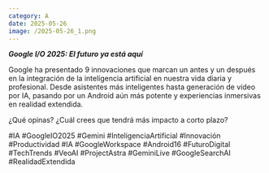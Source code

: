 ```yaml
--- 
category: A 
date: 2025-05-26 
image: /2025-05-26_1.png 
--- 
```


***Google I/O 2025: El futuro ya está aquí***

Google ha presentado 9 innovaciones que marcan un antes y un después en la integración de la inteligencia artificial en nuestra vida diaria y profesional. Desde asistentes más inteligentes hasta generación de vídeo por IA, pasando por un Android aún más potente y experiencias inmersivas en realidad extendida.

¿Qué opinas? ¿Cuál crees que tendrá más impacto a corto plazo?

#IA #GoogleIO2025 #Gemini #InteligenciaArtificial #Innovación #Productividad #IA #GoogleWorkspace #Android16 #FuturoDigital #TechTrends #VeoAI #ProjectAstra #GeminiLive #GoogleSearchAI #RealidadExtendida